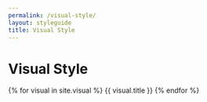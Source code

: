 ```yaml
---
permalink: /visual-style/
layout: styleguide
title: Visual Style
---
```


# Visual Style

{% for visual in site.visual %}
{{ visual.title }}
{% endfor %}
